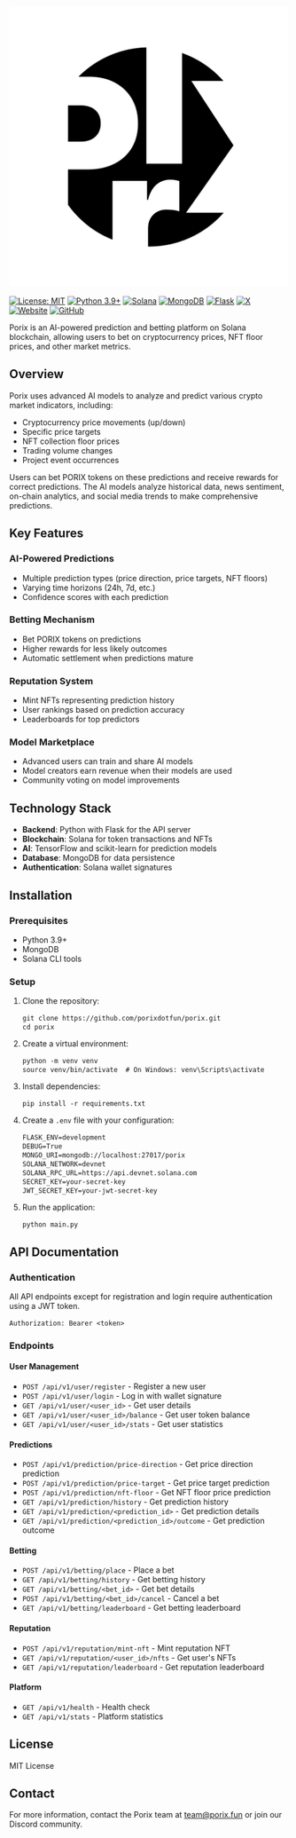 ![Porix Logo](/porix.png)

[![License: MIT](https://img.shields.io/badge/License-MIT-yellow.svg)](/LICENSE)
[![Python 3.9+](https://img.shields.io/badge/python-3.9+-blue.svg)](https://www.python.org/downloads/)
[![Solana](https://img.shields.io/badge/Solana-Compatible-9945FF.svg)](https://solana.com/)
[![MongoDB](https://img.shields.io/badge/MongoDB-4EA94B?logo=mongodb&logoColor=white)](https://www.mongodb.com/)
[![Flask](https://img.shields.io/badge/Flask-000000?logo=flask&logoColor=white)](https://flask.palletsprojects.com/)
[![X](https://img.shields.io/badge/X-000000?logo=x&logoColor=white)](https://twitter.com/porixdotfun)
[![Website](https://img.shields.io/badge/Website-FF7139?logo=firefox-browser&logoColor=white)](https://porix.fun)
[![GitHub](https://img.shields.io/badge/GitHub-181717?logo=github&logoColor=white)](https://github.com/porixdotfun/porix)

Porix is an AI-powered prediction and betting platform on Solana blockchain, allowing users to bet on cryptocurrency prices, NFT floor prices, and other market metrics.

## Overview

Porix uses advanced AI models to analyze and predict various crypto market indicators, including:

- Cryptocurrency price movements (up/down)
- Specific price targets
- NFT collection floor prices
- Trading volume changes
- Project event occurrences

Users can bet PORIX tokens on these predictions and receive rewards for correct predictions. The AI models analyze historical data, news sentiment, on-chain analytics, and social media trends to make comprehensive predictions.

## Key Features

### AI-Powered Predictions
- Multiple prediction types (price direction, price targets, NFT floors)
- Varying time horizons (24h, 7d, etc.)
- Confidence scores with each prediction

### Betting Mechanism
- Bet PORIX tokens on predictions
- Higher rewards for less likely outcomes
- Automatic settlement when predictions mature

### Reputation System
- Mint NFTs representing prediction history
- User rankings based on prediction accuracy
- Leaderboards for top predictors

### Model Marketplace
- Advanced users can train and share AI models
- Model creators earn revenue when their models are used
- Community voting on model improvements

## Technology Stack

- **Backend**: Python with Flask for the API server
- **Blockchain**: Solana for token transactions and NFTs
- **AI**: TensorFlow and scikit-learn for prediction models
- **Database**: MongoDB for data persistence
- **Authentication**: Solana wallet signatures

## Installation

### Prerequisites

- Python 3.9+
- MongoDB
- Solana CLI tools

### Setup

1. Clone the repository:
   ```
   git clone https://github.com/porixdotfun/porix.git
   cd porix
   ```

2. Create a virtual environment:
   ```
   python -m venv venv
   source venv/bin/activate  # On Windows: venv\Scripts\activate
   ```

3. Install dependencies:
   ```
   pip install -r requirements.txt
   ```

4. Create a `.env` file with your configuration:
   ```
   FLASK_ENV=development
   DEBUG=True
   MONGO_URI=mongodb://localhost:27017/porix
   SOLANA_NETWORK=devnet
   SOLANA_RPC_URL=https://api.devnet.solana.com
   SECRET_KEY=your-secret-key
   JWT_SECRET_KEY=your-jwt-secret-key
   ```

5. Run the application:
   ```
   python main.py
   ```

## API Documentation

### Authentication

All API endpoints except for registration and login require authentication using a JWT token.

```
Authorization: Bearer <token>
```

### Endpoints

#### User Management
- `POST /api/v1/user/register` - Register a new user
- `POST /api/v1/user/login` - Log in with wallet signature
- `GET /api/v1/user/<user_id>` - Get user details
- `GET /api/v1/user/<user_id>/balance` - Get user token balance
- `GET /api/v1/user/<user_id>/stats` - Get user statistics

#### Predictions
- `POST /api/v1/prediction/price-direction` - Get price direction prediction
- `POST /api/v1/prediction/price-target` - Get price target prediction
- `POST /api/v1/prediction/nft-floor` - Get NFT floor price prediction
- `GET /api/v1/prediction/history` - Get prediction history
- `GET /api/v1/prediction/<prediction_id>` - Get prediction details
- `GET /api/v1/prediction/<prediction_id>/outcome` - Get prediction outcome

#### Betting
- `POST /api/v1/betting/place` - Place a bet
- `GET /api/v1/betting/history` - Get betting history
- `GET /api/v1/betting/<bet_id>` - Get bet details
- `POST /api/v1/betting/<bet_id>/cancel` - Cancel a bet
- `GET /api/v1/betting/leaderboard` - Get betting leaderboard

#### Reputation
- `POST /api/v1/reputation/mint-nft` - Mint reputation NFT
- `GET /api/v1/reputation/<user_id>/nfts` - Get user's NFTs
- `GET /api/v1/reputation/leaderboard` - Get reputation leaderboard

#### Platform
- `GET /api/v1/health` - Health check
- `GET /api/v1/stats` - Platform statistics

## License

MIT License

## Contact

For more information, contact the Porix team at team@porix.fun or join our Discord community.

